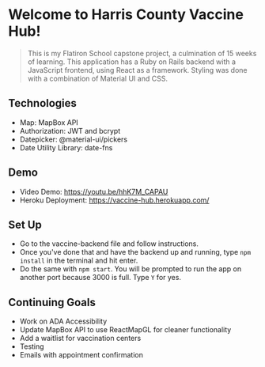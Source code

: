 # Welcome to Harris County Vaccine Hub!
>This is my Flatiron School capstone project, a culmination of 15 weeks of learning. This application has a Ruby on Rails backend with a JavaScript frontend, using React as a framework. Styling was done with a combination of Material UI and CSS. 

## Technologies
* Map: MapBox API
* Authorization: JWT and bcrypt 
* Datepicker: @material-ui/pickers
* Date Utility Library: date-fns

## Demo
* Video Demo: https://youtu.be/hhK7M_CAPAU
* Heroku Deployment: https://vaccine-hub.herokuapp.com/

## Set Up
* Go to the vaccine-backend file and follow instructions.
* Once you've done that and have the backend up and running, type `npm install` in the terminal and hit enter.
* Do the same with `npm start`. You will be prompted to run the app on another port because 3000 is full. Type `Y` for yes.

## Continuing Goals
* Work on ADA Accessibility
* Update MapBox API to use ReactMapGL for cleaner functionality
* Add a waitlist for vaccination centers
* Testing
* Emails with appointment confirmation

